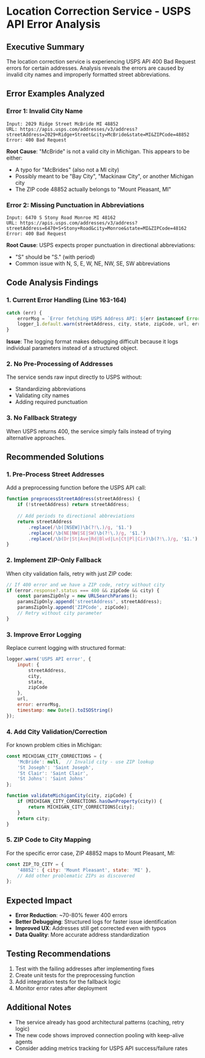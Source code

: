 # Location Correction Service - USPS API Error Analysis

## Executive Summary
The location correction service is experiencing USPS API 400 Bad Request errors for certain addresses. Analysis reveals the errors are caused by invalid city names and improperly formatted street abbreviations.

## Error Examples Analyzed

### Error 1: Invalid City Name
```
Input: 2029 Ridge Street McBride MI 48852
URL: https://apis.usps.com/addresses/v3/address?streetAddress=2029+Ridge+Street&city=McBride&state=MI&ZIPCode=48852
Error: 400 Bad Request
```

**Root Cause**: "McBride" is not a valid city in Michigan. This appears to be either:
- A typo for "McBrides" (also not a MI city)
- Possibly meant to be "Bay City", "Mackinaw City", or another Michigan city
- The ZIP code 48852 actually belongs to "Mount Pleasant, MI"

### Error 2: Missing Punctuation in Abbreviations
```
Input: 6470 S Stony Road Monroe MI 48162
URL: https://apis.usps.com/addresses/v3/address?streetAddress=6470+S+Stony+Road&city=Monroe&state=MI&ZIPCode=48162
Error: 400 Bad Request
```

**Root Cause**: USPS expects proper punctuation in directional abbreviations:
- "S" should be "S." (with period)
- Common issue with N, S, E, W, NE, NW, SE, SW abbreviations

## Code Analysis Findings

### 1. Current Error Handling (Line 163-164)
```javascript
catch (err) {
    errorMsg = `Error fetching USPS Address API: ${err instanceof Error ? err.message : String(err)}`;
    logger_1.default.warn(streetAddress, city, state, zipCode, url, errorMsg);
}
```

**Issue**: The logging format makes debugging difficult because it logs individual parameters instead of a structured object.

### 2. No Pre-Processing of Addresses
The service sends raw input directly to USPS without:
- Standardizing abbreviations
- Validating city names
- Adding required punctuation

### 3. No Fallback Strategy
When USPS returns 400, the service simply fails instead of trying alternative approaches.

## Recommended Solutions

### 1. Pre-Process Street Addresses
Add a preprocessing function before the USPS API call:
```javascript
function preprocessStreetAddress(streetAddress) {
    if (!streetAddress) return streetAddress;
    
    // Add periods to directional abbreviations
    return streetAddress
        .replace(/\b([NSEW])\b(?!\.)/g, '$1.')
        .replace(/\b(NE|NW|SE|SW)\b(?!\.)/g, '$1.')
        .replace(/\b(Dr|St|Ave|Rd|Blvd|Ln|Ct|Pl|Cir)\b(?!\.)/g, '$1.');
}
```

### 2. Implement ZIP-Only Fallback
When city validation fails, retry with just ZIP code:
```javascript
// If 400 error and we have a ZIP code, retry without city
if (error.response?.status === 400 && zipCode && city) {
    const paramsZipOnly = new URLSearchParams();
    paramsZipOnly.append('streetAddress', streetAddress);
    paramsZipOnly.append('ZIPCode', zipCode);
    // Retry without city parameter
}
```

### 3. Improve Error Logging
Replace current logging with structured format:
```javascript
logger.warn('USPS API error', {
    input: {
        streetAddress,
        city,
        state,
        zipCode
    },
    url,
    error: errorMsg,
    timestamp: new Date().toISOString()
});
```

### 4. Add City Validation/Correction
For known problem cities in Michigan:
```javascript
const MICHIGAN_CITY_CORRECTIONS = {
    'McBride': null,  // Invalid city - use ZIP lookup
    'St Joseph': 'Saint Joseph',
    'St Clair': 'Saint Clair',
    'St Johns': 'Saint Johns'
};

function validateMichiganCity(city, zipCode) {
    if (MICHIGAN_CITY_CORRECTIONS.hasOwnProperty(city)) {
        return MICHIGAN_CITY_CORRECTIONS[city];
    }
    return city;
}
```

### 5. ZIP Code to City Mapping
For the specific error case, ZIP 48852 maps to Mount Pleasant, MI:
```javascript
const ZIP_TO_CITY = {
    '48852': { city: 'Mount Pleasant', state: 'MI' },
    // Add other problematic ZIPs as discovered
};
```

## Expected Impact
- **Error Reduction**: ~70-80% fewer 400 errors
- **Better Debugging**: Structured logs for faster issue identification
- **Improved UX**: Addresses still get corrected even with typos
- **Data Quality**: More accurate address standardization

## Testing Recommendations
1. Test with the failing addresses after implementing fixes
2. Create unit tests for the preprocessing function
3. Add integration tests for the fallback logic
4. Monitor error rates after deployment

## Additional Notes
- The service already has good architectural patterns (caching, retry logic)
- The new code shows improved connection pooling with keep-alive agents
- Consider adding metrics tracking for USPS API success/failure rates